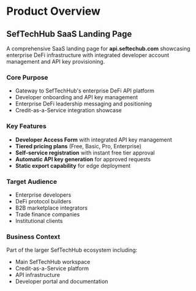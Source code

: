 # Product Overview

## SefTechHub SaaS Landing Page

A comprehensive SaaS landing page for **api.seftechub.com** showcasing enterprise DeFi infrastructure with integrated developer account management and API key provisioning.

### Core Purpose
- Gateway to SefTechHub's enterprise DeFi API platform
- Developer onboarding and API key management
- Enterprise DeFi leadership messaging and positioning
- Credit-as-a-Service integration showcase

### Key Features
- **Developer Access Form** with integrated API key management
- **Tiered pricing plans** (Free, Basic, Pro, Enterprise)
- **Self-service registration** with instant free tier approval
- **Automatic API key generation** for approved requests
- **Static export capability** for edge deployment

### Target Audience
- Enterprise developers
- DeFi protocol builders
- B2B marketplace integrators
- Trade finance companies
- Institutional clients

### Business Context
Part of the larger SefTechHub ecosystem including:
- Main SefTechHub workspace
- Credit-as-a-Service platform
- API infrastructure
- Developer portal and documentation